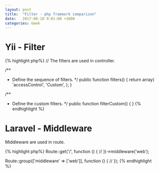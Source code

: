 ```yaml
---
layout: post
title:  "Filter - php frameork comparison"
date:   2017-08-18 9:01:00 +1000
categories: Geek
---
```


Yii - Filter
=======
{% highlight php%}
// The filters are used in controller.

/**
 * Define the sequence of filters.
 */
public function filters() {
  return array(
    'accessControl',
    'Custom',
  );
}

/**
 * Define the custom filters.
 */
public function filterCustom() {
}
{% endhighlight %}

Laravel - Middleware
=======
Middleware are used in route.

{% highlight php%}
Route::get('/', function () {
    //
})->middleware('web');

Route::group(['middleware' => ['web']], function () {
    //
});
{% endhighlight %}


